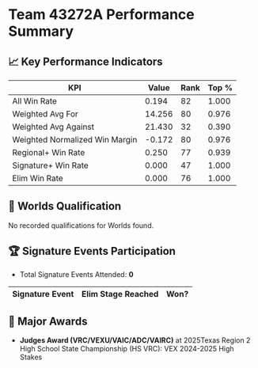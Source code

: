 # Team 43272A Performance Summary

## 📈 Key Performance Indicators
| KPI | Value | Rank | Top % |
| --- | ----- | ---- | ----- |
| All Win Rate | 0.194 | 82 | 1.000 |
| Weighted Avg For | 14.256 | 80 | 0.976 |
| Weighted Avg Against | 21.430 | 32 | 0.390 |
| Weighted Normalized Win Margin | -0.172 | 80 | 0.976 |
| Regional+ Win Rate | 0.250 | 77 | 0.939 |
| Signature+ Win Rate | 0.000 | 47 | 1.000 |
| Elim Win Rate | 0.000 | 76 | 1.000 |


## 🎯 Worlds Qualification
No recorded qualifications for Worlds found.

## 🏆 Signature Events Participation
- Total Signature Events Attended: **0**

| Signature Event | Elim Stage Reached | Won? |
|:----------------|:-------------------|:----|


## 🥇 Major Awards
- **Judges Award (VRC/VEXU/VAIC/ADC/VAIRC)** at 2025Texas Region 2 High School State Championship (HS VRC): VEX 2024-2025 High Stakes

